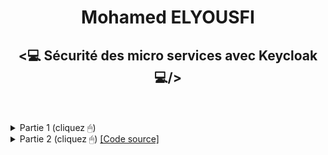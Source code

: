 <h1 align="center">Mohamed ELYOUSFI</h1>
<h2 align="center"><💻 Sécurité des micro services avec Keycloak💻/></h2><br><br>

<details>
    <summary style="cursor:pointer">Partie 1 (cliquez  🖱)</summary>
    <p>
        <h3>1. Télécharger Keycloak 19</h3>
        <p>https://www.keycloak.org/downloads.html</p>
        <img src="./Images/Screenshot_1.png" alt="Screenshot_1" width="700">
        <h3>2. Démarrer Keycloak</h3>
        <p>cd keycloak-19.0.2/bin</p>
        <p>./kc.bat start-dev</p>
        <img src="./Images/Screenshot_2.png" alt="Screenshot_2" width="700">
        <h3>3. Créer un compte admin</h3>
        <p>http://localhost:8888</p>
        <img src="./Images/Screenshot_3.png" alt="Screenshot_3" width="700">
        <img src="./Images/Screenshot_4.png" alt="Screenshot_4" width="700">
        <h3>4. Créer une realm</h3>
        <img src="./Images/Screenshot_5.png" alt="Screenshot_5" width="700">
        <img src="./Images/Screenshot_6.png" alt="Screenshot_6" width="700">
        <img src="./Images/Screenshot_7.png" alt="Screenshot_7" width="700">
        <h3>5. Créer un client à sécuriser</h3>
        <img src="./Images/Screenshot_8.png" alt="Screenshot_8" width="700">
        <img src="./Images/Screenshot_9.png" alt="Screenshot_9" width="700">
        <img src="./Images/Screenshot_10.png" alt="Screenshot_10" width="700">
        <img src="./Images/Screenshot_11.png" alt="Screenshot_11" width="700">
        <img src="./Images/Screenshot_12.png" alt="Screenshot_12" width="700">
        <h3>6. Créer un utilisateur</h3>
        <img src="./Images/Screenshot_13.png" alt="Screenshot_13" width="700">
        <img src="./Images/Screenshot_14.png" alt="Screenshot_14" width="700">
        <img src="./Images/Screenshot_15.png" alt="Screenshot_15" width="700">
        <h3>7. Créer des rôles</h3>
        <img src="./Images/Screenshot_16.png" alt="Screenshot_16" width="700">
        <h3>8. Affecter les rôles aux utilisateurs</h3>
        <img src="./Images/Screenshot_17.png" alt="Screenshot_17" width="700">
        <img src="./Images/Screenshot_18.png" alt="Screenshot_18" width="700">
        <h3>9. Tester l'authentification avec postman</h3>
        <h5>9.1. Tester l'authentification avec le mot de passe</h5>
        <img src="./Images/Screenshot_19.png" alt="Screenshot_19" width="700">
        <img src="./Images/Screenshot_20.png" alt="Screenshot_20" width="700">
        <img src="./Images/Screenshot_21.png" alt="Screenshot_20" width="700">
        <img src="./Images/Screenshot_22.png" alt="Screenshot_21" width="700">
        <h5>9.2. Analyser les contenus des deux JWT Access Token et Refresh Token</h5>
        <img src="./Images/Screenshot_23.png" alt="Screenshot_23" width="700">
        <img src="./Images/Screenshot_24.png" alt="Screenshot_24" width="700">
        <h5>9.3. Tester l'authentification avec le Refresh Token</h5>
        <img src="./Images/Screenshot_25.png" alt="Screenshot_25" width="700">
        <img src="./Images/Screenshot_26.png" alt="Screenshot_26" width="700">
        <h5>9.4. Tester l'authentification avec Client ID et Client Secret</h5>
        <img src="./Images/Screenshot_27.png" alt="Screenshot_27" width="700">
        <img src="./Images/Screenshot_28.png" alt="Screenshot_28" width="700">
        <img src="./Images/Screenshot_29.png" alt="Screenshot_29" width="700">
        <img src="./Images/Screenshot_30.png" alt="Screenshot_30" width="700">
        <h5>9.5. Changer les paramètres des Tokens Access Token et Refresh Token</h5>
        <img src="./Images/Screenshot_31.png" alt="Screenshot_31" width="700">
    </p>
</details>
        
<details>
    <summary style="cursor:pointer">Partie 2 (cliquez  🖱) <a href="https://github.com/ElyousfiMohamed/Mise-en-oeuvre-d-une-architecture-MS---consul"> [Code source]</a></summary>
    <p>
    <h6 style="margin-left: 20px">Sécuriser L'architecture Micro services du projet Customer-service, Inventory-service et Order-service</h6>
        <details style="margin-left: 20px">
            <summary style="cursor:pointer">Customer-service (cliquez  🖱)</summary>
            <p>
            <h5>1. Ajouter les dépendances</h5>
            <img src="./Images/Screenshot_32.png" alt="Screenshot_32" width="700">
            <h5>2. Modifier le fichier de configuration</h5>
            <img src="./Images/Screenshot_33.png" alt="Screenshot_33" width="700">
            <img src="./Images/Screenshot_34.png" alt="Screenshot_34" width="700">
            <h5>3. Creation des fichiers de configuration</h5>
            <img src="./Images/Screenshot_35.png" alt="Screenshot_35" width="700">
            <img src="./Images/Screenshot_36.png" alt="Screenshot_36" width="700">
            <h5>4. Test accés h2-console</h5>
            <img src="./Images/Screenshot_37.png" alt="Screenshot_37" width="700">
            <img src="./Images/Screenshot_38.png" alt="Screenshot_38" width="700">
            <h5>5. Test accés à la ressource</h5>
            <img src="./Images/Screenshot_39.png" alt="Screenshot_39" width="700">
            <img src="./Images/Screenshot_40.png" alt="Screenshot_40" width="700">
            </p>
        </details>
        <details style="margin-left: 20px">
            <summary style="cursor:pointer">Inventory-service (cliquez  🖱)</summary>
            <p>
            <h5>1. Ajouter les dépendances</h5>
            <img src="./Images/Screenshot_41.png" alt="Screenshot_41" width="700">
            <h5>2. Creation des fichiers de configuration</h5>
            <img src="./Images/Screenshot_42.png" alt="Screenshot_42" width="700">
            <img src="./Images/Screenshot_43.png" alt="Screenshot_43" width="700">
            <h5>3. Test accés /products</h5>
            <img src="./Images/Screenshot_44.png" alt="Screenshot_44" width="700">
            <img src="./Images/Screenshot_47.png" alt="Screenshot_47" width="700">
            <img src="./Images/Screenshot_48.png" alt="Screenshot_48" width="700">
            </p>
        </details>
        <details style="margin-left: 20px">
            <summary style="cursor:pointer">Order-service (cliquez  🖱)</summary>
            <p>
            <h5>1. Ajouter les dépendances</h5>
            <img src="./Images/Screenshot_49.png" alt="Screenshot_49" width="700">
            <h5>2. Creation des fichiers de configuration</h5>
            <img src="./Images/Screenshot_50.png" alt="Screenshot_50" width="700">
            <img src="./Images/Screenshot_51.png" alt="Screenshot_51" width="700">
            <h5>3. Test accés /orders</h5>
            <img src="./Images/Screenshot_52.png" alt="Screenshot_52" width="700">
            <img src="./Images/Screenshot_53.png" alt="Screenshot_53" width="700">
            </p>
        </details>
        <details style="margin-left: 20px">
            <summary style="cursor:pointer">Sécurisé le frontend (En cours)</summary>
            <p></p>
        </details>
    </p>
</details>
